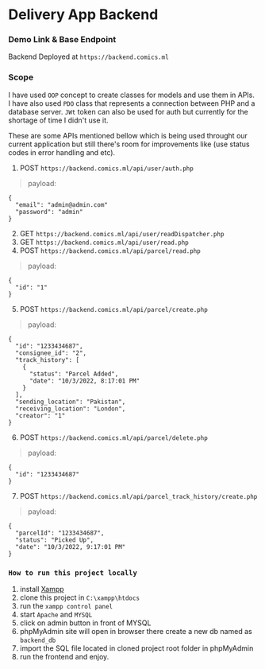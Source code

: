 ﻿# Delivery App Backend

### Demo Link & Base Endpoint
Backend Deployed at `https://backend.comics.ml`

### Scope
I have used `OOP` concept to create classes for models and use them in APIs. I have also used `PDO` class that represents a connection between PHP and a database server. `JWt` token can also be used for auth but currently for the shortage of time I didn't use it.

These are some APIs mentioned bellow which is being used throught our current application but still there's room for improvements like (use status codes in error handling and etc).

1. POST `https://backend.comics.ml/api/user/auth.php`
> payload:
```
{
  "email": "admin@admin.com"
  "password": "admin"
}
```
2. GET `https://backend.comics.ml/api/user/readDispatcher.php`
3. GET `https://backend.comics.ml/api/user/read.php`
4. POST `https://backend.comics.ml/api/parcel/read.php`
> payload:
```
{
  "id": "1"
}
```

5. POST `https://backend.comics.ml/api/parcel/create.php`
> payload:
```
{
  "id": "1233434687",
  "consignee_id": "2",
  "track_history": [
    {
      "status": "Parcel Added",
      "date": "10/3/2022, 8:17:01 PM"
    }
  ],
  "sending_location": "Pakistan",
  "receiving_location": "London",
  "creator": "1"
}
```

6. POST `https://backend.comics.ml/api/parcel/delete.php`
> payload:
```
{
  "id": "1233434687"
}
```

7. POST `https://backend.comics.ml/api/parcel_track_history/create.php`
> payload: 
```
{
  "parcelId": "1233434687",
  "status": "Picked Up",
  "date": "10/3/2022, 9:17:01 PM"
}
```

### `How to run this project locally`
1. install [Xampp](https://www.apachefriends.org/)
2. clone this project in `C:\xampp\htdocs`
3. run the `xampp control panel`
4. start `Apache` and `MYSQL`
5. click on admin button in front of MYSQL
6. phpMyAdmin site will open in browser there create a new db named as `backend_db`
7. import the SQL file located in cloned project root folder in phpMyAdmin
8. run the frontend and enjoy.

